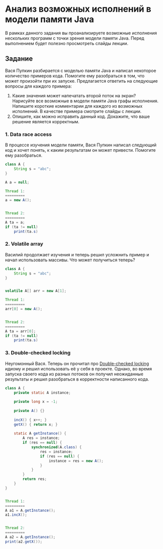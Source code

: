 # Анализ возможных исполнений в модели памяти Java

В рамках данного задания вы проанализируете возможные исполнения нескольких программ с точки зрения модели памяти Java. Перед выполнением будет полезно просмотреть слайды лекции.

## Задание

Вася Пупкин разбирается с моделью памяти Java и написал некоторое количество примеров кода. Помогите ему разобраться в том, что может произойти при их запуске. Предлагается ответить на следующие вопросы для каждого примера:

1. Какие значения может напечатать второй поток на экран? Нарисуйте все возможные в модели памяти Java графы исполнения. Напишите короткие комментарии для каждого из возможных исполнений. В качестве примера смотрите слайды с лекции.
2. Опишите, как можно исправить данный код. Докажите, что ваше решение является корректным. 

### 1. Data race access
В процессе изучения модели памяти, Вася Пупкин написал следующий код и хочет понять, к каким результатам он может привести. Помогите ему разобраться.

```java
class A {
    String s = "abc";
}

A a = null;

Thread 1:
=========
a = new A();


Thread 2:
=========
A ta = a;
if (ta != null)
    print(ta.s)
```

### 2. Volatile array
Василий продолжает изучения и теперь решил усложнить пример и начал использовать массивы. Что может получиться теперь?

```java
class A {
    String s = "abc";
}


volatile A[] arr = new A[1];

Thread 1:
=========
arr[0] = new A();


Thread 2:
=========
A ta = arr[0];
if (ta != null)
    print(ta.s)
```


### 3. Double-checked locking
Неугомонный Вася. Теперь он прочитал про [Double-checked locking](https://en.wikipedia.org/wiki/Double-checked_locking) идиому и решил использовать её у себя в проекте. Однако, во время запуска своего кода из разных потоков он получил неожиданные результаты и решил разобраться в корректности написанного кода. 

```java
class A {
    private static A instance;
    
    private long x = -1;
    
    private A() {}
    
    incX() { x++; }
    getX() { return x; }
    
    static A getInstance() {
        A res = instance;
        if (res == null) {
            synchronized(A.class) {
                res = instance;
                if (res == null) {
                    instance = res = new A();
                }
            }
        }
        return res;
    }
}


Thread 1:
=========
A a1 = A.getInstance();
a1.incX();


Thread 2:
=========
A a2 = A.getInstance();
print(a2.getX());
```
